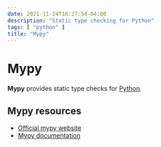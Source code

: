 ```yaml
---
date: 2021-11-24T16:27:54-04:00
description: "Static type checking for Python"
tags: [ "python" ]
title: "Mypy"
---
```


# Mypy

**Mypy** provides static type checks for [Python](python.md).

## Mypy resources

* [Official mypy website](http://mypy-lang.org/)
* [Mypy documentation](https://mypy.readthedocs.io/en/stable/)
